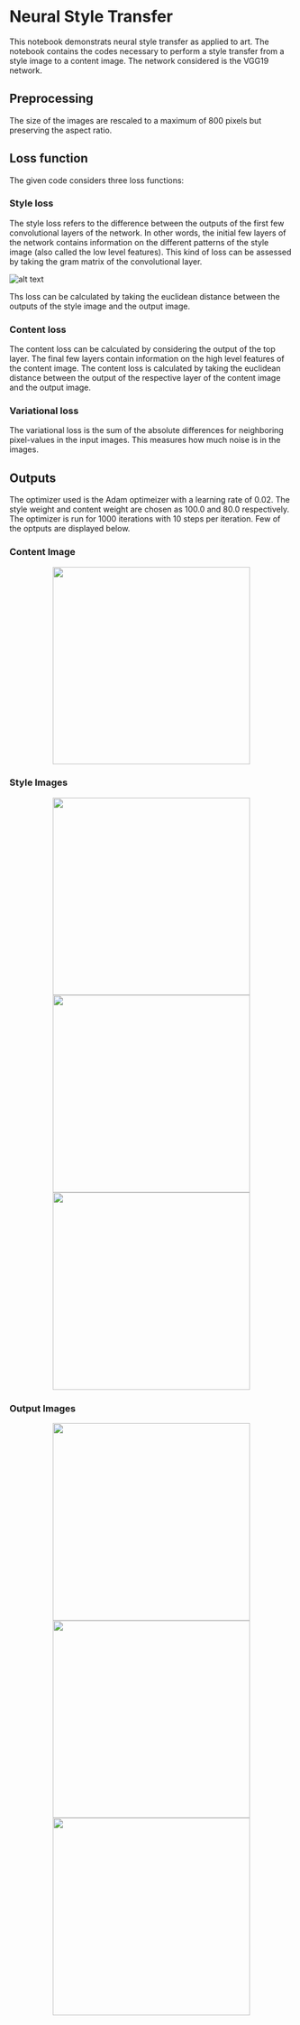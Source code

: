 # Neural Style Transfer 

This notebook demonstrats neural style transfer as applied to art. The notebook contains the codes 
necessary  to perform a style transfer from a style image to a content image. The network considered is 
the VGG19 network.

## Preprocessing

The size of the images are rescaled to a maximum of 800 pixels but preserving the aspect ratio.


## Loss function

The given code considers three loss functions:

### Style loss

The style loss refers to the difference between the outputs of the first few convolutional layers of the 
network. In other words, the initial few layers of the network contains information on the different patterns
of the style image (also called the low level features). This kind of loss can be assessed by taking the gram
matrix of the convolutional layer.

![alt text](Images/gm.png "Gram Matrix")

Ths loss can be calculated by taking the euclidean distance between the outputs of the style image 
and the output image.

### Content loss

The content loss can be calculated by considering the output of the top layer. The final few layers contain
information on the high level features of the content image. The content loss is calculated by taking the 
euclidean distance between the output of the respective layer of the content image and the output image.

### Variational loss

The variational loss is the sum of the absolute differences for neighboring pixel-values in the 
input images. This measures how much noise is in the images.


## Outputs

The optimizer used is the Adam optimeizer with a learning rate of 0.02. The style weight and content weight are chosen as 100.0 and 
80.0 respectively. The optimizer is run for 1000 iterations with 10 steps per iteration. Few of the optputs are displayed below.

### Content Image 

<p align="center">
  <img src="Images/content_image.jpg" width="350" >
</p>

### Style Images

<p align="center">
  <img src="Images/style_image_1.jpg" width="350" >
  <img src="Images/style_image_2.jpg" width="350" >
  <img src="Images/style_image_3.jpg" width="350" >
</p>

### Output Images

<p align="center">
  <img src="Images/result_image_1.png" width="350" >
  <img src="Images/result_image_2.png" width="350" >
  <img src="Images/result_image_3.png" width="350" >
</p>

